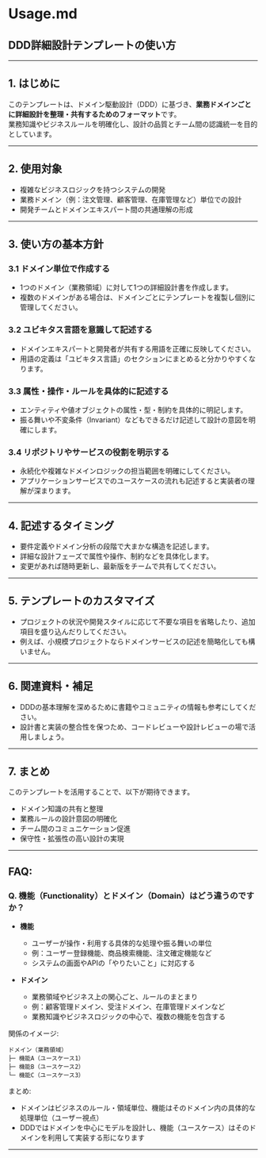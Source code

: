 # Usage.md  
## DDD詳細設計テンプレートの使い方

---

## 1. はじめに

このテンプレートは、ドメイン駆動設計（DDD）に基づき、**業務ドメインごとに詳細設計を整理・共有するためのフォーマット**です。  
業務知識やビジネスルールを明確化し、設計の品質とチーム間の認識統一を目的としています。

---

## 2. 使用対象

- 複雑なビジネスロジックを持つシステムの開発  
- 業務ドメイン（例：注文管理、顧客管理、在庫管理など）単位での設計  
- 開発チームとドメインエキスパート間の共通理解の形成  

---

## 3. 使い方の基本方針

### 3.1 ドメイン単位で作成する

- 1つのドメイン（業務領域）に対して1つの詳細設計書を作成します。  
- 複数のドメインがある場合は、ドメインごとにテンプレートを複製し個別に管理してください。

### 3.2 ユビキタス言語を意識して記述する

- ドメインエキスパートと開発者が共有する用語を正確に反映してください。  
- 用語の定義は「ユビキタス言語」のセクションにまとめると分かりやすくなります。

### 3.3 属性・操作・ルールを具体的に記述する

- エンティティや値オブジェクトの属性・型・制約を具体的に明記します。  
- 振る舞いや不変条件（Invariant）などもできるだけ記述して設計の意図を明確にします。

### 3.4 リポジトリやサービスの役割を明示する

- 永続化や複雑なドメインロジックの担当範囲を明確にしてください。  
- アプリケーションサービスでのユースケースの流れも記述すると実装者の理解が深まります。

---

## 4. 記述するタイミング

- 要件定義やドメイン分析の段階で大まかな構造を記述します。  
- 詳細な設計フェーズで属性や操作、制約などを具体化します。  
- 変更があれば随時更新し、最新版をチームで共有してください。

---

## 5. テンプレートのカスタマイズ

- プロジェクトの状況や開発スタイルに応じて不要な項目を省略したり、追加項目を盛り込んだりしてください。  
- 例えば、小規模プロジェクトならドメインサービスの記述を簡略化しても構いません。

---

## 6. 関連資料・補足

- DDDの基本理解を深めるために書籍やコミュニティの情報も参考にしてください。  
- 設計書と実装の整合性を保つため、コードレビューや設計レビューの場で活用しましょう。

---

## 7. まとめ

このテンプレートを活用することで、以下が期待できます。

- ドメイン知識の共有と整理  
- 業務ルールの設計意図の明確化  
- チーム間のコミュニケーション促進  
- 保守性・拡張性の高い設計の実現

---

## FAQ:
### Q. 機能（Functionality）とドメイン（Domain）はどう違うのですか？
- **機能**  
  - ユーザーが操作・利用する具体的な処理や振る舞いの単位  
  - 例：ユーザー登録機能、商品検索機能、注文確定機能など  
  - システムの画面やAPIの「やりたいこと」に対応する  

- **ドメイン**  
  - 業務領域やビジネス上の関心ごと、ルールのまとまり  
  - 例：顧客管理ドメイン、受注ドメイン、在庫管理ドメインなど  
  - 業務知識やビジネスロジックの中心で、複数の機能を包含する  

関係のイメージ:
```
ドメイン（業務領域）
├─ 機能A（ユースケース1）
├─ 機能B（ユースケース2）
└─ 機能C（ユースケース3）
```

まとめ:
-  ドメインはビジネスのルール・領域単位、機能はそのドメイン内の具体的な処理単位（ユーザー視点）
- DDDではドメインを中心にモデルを設計し、機能（ユースケース）はそのドメインを利用して実装する形になります

---
